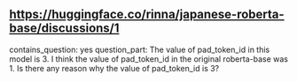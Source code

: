 ## https://huggingface.co/rinna/japanese-roberta-base/discussions/1

contains_question: yes
question_part: The value of pad_token_id in this model is 3. I think the value of pad_token_id in the original roberta-base was 1. Is there any reason why the value of pad_token_id is 3?